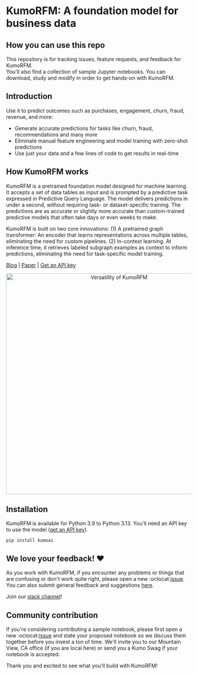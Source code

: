 # KumoRFM: A foundation model for business data

## How you can use this repo
This repository is for tracking issues, feature requests, and feedback for KumoRFM.  
You'll also find a collection of sample Jupyter notebooks. You can download, study and modify in order to get hands-on with KumoRFM.

## Introduction
Use it to predict outcomes such as purchases, engagement, churn, fraud, revenue, and more:
- Generate accurate predictions for tasks like churn, fraud, recommendations and many more
- Eliminate manual feature engineering and model training with zero-shot predictions
- Use just your data and a few lines of code to get results in real-time

## How KumoRFM works
KumoRFM is a pretrained foundation model designed for machine learning. It accepts a set of data tables as input and is prompted by a predictive task expressed in Predictive Query Language. The model delivers predictions in under a second, without requiring task- or dataset-specific training. The predictions are as accurate or slightly more accurate than custom-trained predictive models that often take days or even weeks to make.

KumoRFM is built on two core innovations: (1) A pretrained graph transformer: An encoder that learns representations across multiple tables, eliminating the need for custom pipelines. (2) In-context learning. At inference time, it retrieves labeled subgraph examples as context to inform predictions, eliminating the need for task-specific model training. 

[Blog](https://kumo.ai/company/news/kumo-relational-foundation-model/) | [Paper](https://kumo.ai/research/kumo_relational_foundation_model.pdf) | [Get an API key](https://kumorfm.ai/) 

<div align="center">
  <img src="https://kumo-sdk-public.s3.us-west-2.amazonaws.com/rfm-colabs/rfm-tasks.png"
       alt="Versatility of KumoRFM"
       width="600">
</div>


## Installation
KumoRFM is available for Python 3.9 to Python 3.13. You'll need an API key to use the model ([get an API key](https://kumorfm.ai/)).
```
pip install kumoai
```

## We love your feedback! :heart:
As you work with KumoRFM, if you encounter any problems or things that are confusing or don't work quite right, please open a new :octocat:[issue](https://github.com/kumo-ai/kumo-rfm/issues). You can also submit general feedback and suggestions [here](https://docs.google.com/forms/d/e/1FAIpQLSfr2HYgJN8ghaKyvU0PSRkqrGd_BijL3oyQTnTxLrf8AEk-EA/viewform).

Join our [slack channel](https://join.slack.com/t/kumoaibuilders/shared_invite/zt-2z9uih3lf-fPM1z2ACZg~oS3ObmiQLKQ)!

## Community contribution
If you're considering contributing a sample notebook, please first open a new :octocat:[issue](https://github.com/kumo-ai/kumo-rfm/issues) and state your proposed notebook so we discuss them together before you invest a ton of time. We'll invite you to our Mountain View, CA office (if you are local here) or send you a Kumo Swag if your notebook is accepted.

Thank you and excited to see what you'll build with KumoRFM!
